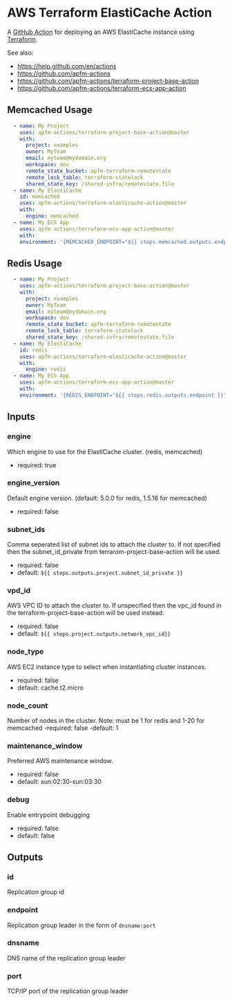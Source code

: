 AWS Terraform ElastiCache Action
================================
A [GitHub Action][GitHub Actions] for deploying an AWS ElastiCache instance using [Terraform][].

See also:
 - https://help.github.com/en/actions
 - https://github.com/apfm-actions
 - https://github.com/apfm-actions/terraform-project-base-action
 - https://github.com/apfm-actions/terraform-ecs-app-action

Memcached Usage
---------------
```yaml
  - name: My Project
    uses: apfm-actions/terraform-project-base-action@master
    with:
      project: examples
      owner: MyTeam
      email: myteam@mydomain.org
      workspace: dev
      remote_state_bucket: apfm-terraform-remotestate
      remote_lock_table: terraform-statelock
      shared_state_key: /shared-infra/remotestate.file
  - name: My ElastiCache
    id: memcached
    uses: apfm-actions/terraform-elasticache-action@master
    with:
      engine: memcached
  - name: My ECS App
    uses: apfm-actions/terraform-ecs-app-action@master
    with:
    environment: '{MEMCACHED_ENDPOINT="${{ steps.memcached.outputs.endpoint }}"'
```

Redis Usage
-----------
```yaml
  - name: My Project
    uses: apfm-actions/terraform-project-base-action@master
    with:
      project: examples
      owner: MyTeam
      email: myteam@mydomain.org
      workspace: dev
      remote_state_bucket: apfm-terraform-remotestate
      remote_lock_table: terraform-statelock
      shared_state_key: /shared-infra/remotestate.file
  - name: My ElastiCache
    id: redis
    uses: apfm-actions/terraform-elasticache-action@master
    with:
      engine: redis
  - name: My ECS App
    uses: apfm-actions/terraform-ecs-app-action@master
    with:
    environment: '{REDIS_ENDPOINT="${{ steps.redis.outputs.endpoint }}"'
```

Inputs
------

### engine
Which engine to use for the ElastiCache cluster. (redis, memcached)
- required: true

### engine_version
Default engine version. (default: 5.0.0 for redis, 1.5.16 for memcached)
- required: false

### subnet_ids
Comma seperated list of subnet ids to attach the cluster to.  If not specified then the subnet_id_private from terrarom-project-base-action will be used.
- required: false
- default: `${{ steps.outputs.project.subnet_id_private }}`

### vpd_id
AWS VPC ID to attach the cluster to. If unspecified then the vpc_id found in
the terraform-project-base-action will be used instead.
- required: false
- default: `${{ steps.project.outputs.network_vpc_id}}`

### node_type
AWS EC2 instance type to select when instantiating cluster instances.
- required: false
- default: cache.t2.micro

### node_count
Number of nodes in the cluster. Note: must be 1 for redis and 1-20 for memcached
-required: false
-default: 1

### maintenance_window
Preferred AWS maintenance window.
- required: false
- default: sun:02:30-sun:03:30

### debug
Enable entrypoint debugging
- required: false
- default: false

Outputs
-------

### id
Replication group id

### endpoint
Replication group leader in the form of `dnsname:port`

### dnsname
DNS name of the replication group leader

### port
TCP/IP port of the replication group leader

[//]: # (The following are reference links used elsewhere in the document)

[Git]: https://git-scm.com/
[GitHub]: https://www.github.com
[GitHub Actions]: https://help.github.com/en/actions
[Terraform]: https://www.terraform.io/
[Docker]: https://www.docker.com
[Dockerfile]: https://docs.docker.com/engine/reference/builder/
